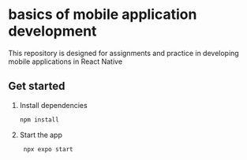 # basics of mobile application development

This repository is designed for assignments and practice in developing mobile applications in React Native

## Get started

1. Install dependencies

   ```bash
   npm install
   ```

2. Start the app

   ```bash
    npx expo start
   ```

